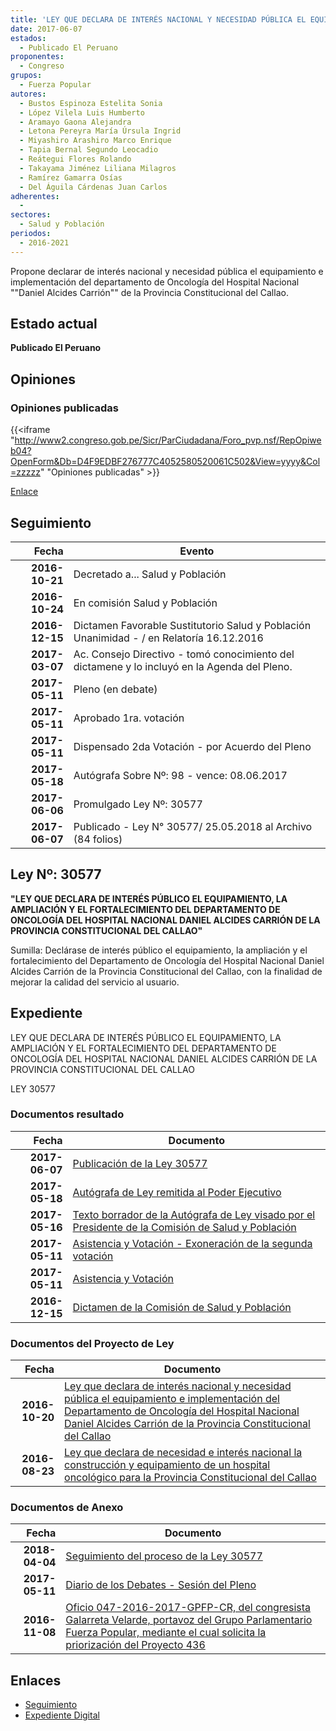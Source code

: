 ```yaml
---
title: 'LEY QUE DECLARA DE INTERÉS NACIONAL Y NECESIDAD PÚBLICA EL EQUIPAMIENTO E IMPLEMENTACIÓN DEL DEPARTAMENTO DE ONCOLOGÍA DEL HOSPITAL NACIONAL "DANIEL ALCIDES CARRIÓN" DE LA PROVINCIA CONSTITUCIONAL DEL CALLAO'
date: 2017-06-07
estados: 
  - Publicado El Peruano
proponentes: 
  - Congreso
grupos: 
  - Fuerza Popular
autores: 
  - Bustos Espinoza Estelita Sonia
  - López Vilela Luis Humberto
  - Aramayo Gaona Alejandra
  - Letona Pereyra María Úrsula Ingrid
  - Miyashiro Arashiro Marco Enrique
  - Tapia Bernal Segundo Leocadio
  - Reátegui Flores Rolando
  - Takayama Jiménez Liliana Milagros
  - Ramírez Gamarra Osías
  - Del Águila Cárdenas Juan Carlos
adherentes: 
  - 
sectores: 
  - Salud y Población
periodos: 
  - 2016-2021
---
```


Propone declarar de interés nacional y necesidad pública el equipamiento e implementación del departamento de Oncología del Hospital Nacional ""Daniel Alcides Carrión"" de la Provincia Constitucional del Callao.


## Estado actual

**Publicado El Peruano**

## Opiniones

### Opiniones publicadas

{{<iframe "http://www2.congreso.gob.pe/Sicr/ParCiudadana/Foro_pvp.nsf/RepOpiweb04?OpenForm&Db=D4F9EDBF276777C4052580520061C502&View=yyyy&Col=zzzzz" "Opiniones publicadas" >}}

[Enlace](http://www2.congreso.gob.pe/Sicr/ParCiudadana/Foro_pvp.nsf/RepOpiweb04?OpenForm&Db=D4F9EDBF276777C4052580520061C502&View=yyyy&Col=zzzzz)

## Seguimiento

| Fecha | Evento |
|------:|--------|
| **2016-10-21** | Decretado a... Salud y Población|
| **2016-10-24** | En comisión Salud y Población|
| **2016-12-15** | Dictamen Favorable Sustitutorio Salud y Población Unanimidad - / en Relatoría 16.12.2016|
| **2017-03-07** | Ac. Consejo Directivo - tomó conocimiento del dictamene y lo incluyó en la Agenda del Pleno.|
| **2017-05-11** | Pleno (en debate)|
| **2017-05-11** | Aprobado 1ra. votación|
| **2017-05-11** | Dispensado 2da Votación - por Acuerdo del Pleno|
| **2017-05-18** | Autógrafa Sobre Nº: 98 - vence: 08.06.2017|
| **2017-06-06** | Promulgado Ley Nº: 30577|
| **2017-06-07** | Publicado - Ley N° 30577/ 25.05.2018 al Archivo (84 folios)|

## Ley Nº: 30577

**"LEY QUE DECLARA DE INTERÉS PÚBLICO EL EQUIPAMIENTO, LA AMPLIACIÓN Y EL FORTALECIMIENTO DEL DEPARTAMENTO DE ONCOLOGÍA DEL HOSPITAL NACIONAL DANIEL ALCIDES CARRIÓN DE LA PROVINCIA CONSTITUCIONAL DEL CALLAO"**

Sumilla: Declárase de interés público el equipamiento, la ampliación y el fortalecimiento del Departamento de Oncología del Hospital Nacional Daniel Alcides Carrión de la Provincia Constitucional del Callao, con la finalidad de mejorar la calidad del servicio al usuario.


## Expediente

LEY QUE DECLARA DE INTERÉS PÚBLICO EL EQUIPAMIENTO, LA AMPLIACIÓN Y EL FORTALECIMIENTO DEL DEPARTAMENTO DE ONCOLOGÍA DEL HOSPITAL NACIONAL DANIEL ALCIDES CARRIÓN DE LA PROVINCIA CONSTITUCIONAL DEL CALLAO

LEY 30577


### Documentos resultado

| Fecha | Documento |
|------:|--------|
| **2017-06-07** | [Publicación de la Ley 30577](http://www.leyes.congreso.gob.pe/Documentos/2016_2021/ADLP/Normas_Legales/30577-LEY.pdf) |
| **2017-05-18** | [Autógrafa de Ley remitida al Poder Ejecutivo](http://www.leyes.congreso.gob.pe/Documentos/2016_2021/Autografas/Ley_y_de_Resolucion_Legislativa/AU0011620170518.pdf) |
| **2017-05-16** | [Texto borrador de la Autógrafa de Ley visado por el Presidente de la Comisión de Salud y Población](http://www.leyes.congreso.gob.pe/Documentos/2016_2021/Texto_Borrador_de_Autografa/BAU0011620170516.pdf) |
| **2017-05-11** | [Asistencia y Votación - Exoneración de la segunda votación](http://www.leyes.congreso.gob.pe/Documentos/2016_2021/Asistencia_y_Votacion/Proyectos_de_Ley/Exoneracion_de_Segunda_Votacion/AVESV0011620170511.pdf) |
| **2017-05-11** | [Asistencia y Votación](http://www.leyes.congreso.gob.pe/Documentos/2016_2021/Asistencia_y_Votacion/Proyectos_de_Ley/AV0011620170511.pdf) |
| **2016-12-15** | [Dictamen de la Comisión de Salud y Población](http://www.leyes.congreso.gob.pe/Documentos/2016_2021/Dictamenes/Proyectos_de_Ley/00116DC21MAY20161215.pdf) |

### Documentos del Proyecto de Ley

| Fecha | Documento |
|------:|--------|
| **2016-10-20** | [Ley que declara de interés nacional y necesidad pública el equipamiento e implementación del Departamento de Oncología del Hospital Nacional Daniel Alcides Carrión de la Provincia Constitucional del Callao](http://www.leyes.congreso.gob.pe/Documentos/2016_2021/Proyectos_de_Ley_y_de_Resoluciones_Legislativas/PL0043620161020..pdf) |
| **2016-08-23** | [Ley que declara de necesidad e interés nacional la construcción y equipamiento de un hospital oncológico para la Provincia Constitucional del Callao](http://www.leyes.congreso.gob.pe/Documentos/2016_2021/Proyectos_de_Ley_y_de_Resoluciones_Legislativas/PL0011620160823-.pdf) |

### Documentos de Anexo

| Fecha | Documento |
|------:|--------|
| **2018-04-04** | [Seguimiento del proceso de la Ley 30577](http://www.leyes.congreso.gob.pe/Documentos/2016_2021/Seguimiento_de_Proyectos_de_Ley/00116PL20180404.pdf) |
| **2017-05-11** | [Diario de los Debates - Sesión del Pleno](http://www.leyes.congreso.gob.pe/Documentos/2016_2021/ADLP/Diario_Debates/30577_DD.pdf) |
| **2016-11-08** | [Oficio 047-2016-2017-GPFP-CR, del congresista Galarreta Velarde, portavoz del Grupo Parlamentario Fuerza Popular, mediante el cual solicita la priorización del Proyecto 436](http://www.leyes.congreso.gob.pe/Documentos/2016_2021/Oficios/Grupos_Parlamentarios/OF-047-2016-2017-GPFP-CR.pdf) |

## Enlaces 

- [Seguimiento](http://www2.congreso.gob.pe/Sicr/TraDocEstProc/CLProLey2016.nsf/f7fff46988ca05b1052578e100829cc7/4ad5155a9db7a1c5052580520061d150?OpenDocument)
- [Expediente Digital](http://www2.congreso.gob.pehttp://www2.congreso.gob.pe/Sicr/TraDocEstProc/CLProLey2016.nsf/f7fff46988ca05b1052578e100829cc7/4ad5155a9db7a1c5052580520061d150?OpenDocument&Click=05257FB7005EB655.eb71d0cf91d8294e05256cdf006b5706/$Body/0.1C6C)
